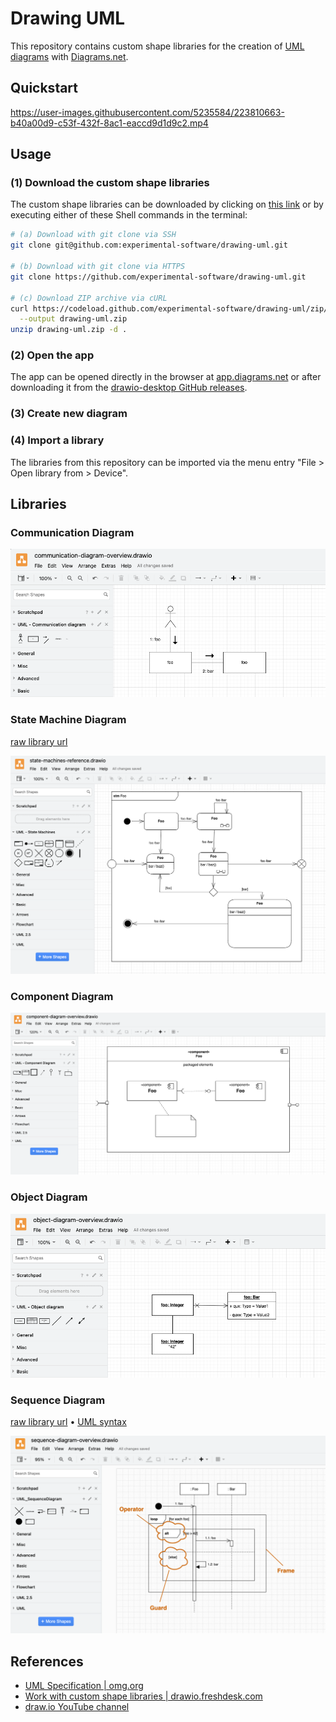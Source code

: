 # Drawing UML

This repository contains custom shape libraries for the creation of [UML diagrams](https://www.uml-diagrams.org) with [Diagrams.net](https://en.wikipedia.org/wiki/Diagrams.net).

## Quickstart

https://user-images.githubusercontent.com/5235584/223810663-b40a00d9-c53f-432f-8ac1-eaccd9d1d9c2.mp4

## Usage

### (1) Download the custom shape libraries

The custom shape libraries can be downloaded by clicking on [this link](https://github.com/experimental-software/drawing-uml/archive/refs/heads/main.zip) or by executing either of these Shell commands in the terminal:

```bash
# (a) Download with git clone via SSH
git clone git@github.com:experimental-software/drawing-uml.git

# (b) Download with git clone via HTTPS
git clone https://github.com/experimental-software/drawing-uml.git

# (c) Download ZIP archive via cURL
curl https://codeload.github.com/experimental-software/drawing-uml/zip/refs/heads/main \
  --output drawing-uml.zip
unzip drawing-uml.zip -d .
```

### (2) Open the app

The app can be opened directly in the browser at [app.diagrams.net](https://app.diagrams.net) or after downloading it from the [drawio-desktop GitHub releases](https://github.com/jgraph/drawio-desktop/releases/latest).

### (3) Create new diagram

### (4) Import a library

The libraries from this repository can be imported via the menu entry "File > Open library from > Device".

## Libraries

### Communication Diagram

![communication diagram overview](./docs/communication-diagram-overview.png)

### State Machine Diagram

[raw library url](https://raw.githubusercontent.com/experimental-software/drawing-uml/main/UML%20-%20State%20Machine%20Diagram.xml)

![state machine diagram overview](./docs/state-machine-diagram-overview.png)

### Component Diagram

![component diagram overview](./docs/component-diagram-overview.png)

### Object Diagram

![object diagram overview](./docs/object-diagram-overview.png)

### Sequence Diagram

[raw library url][sequence-diagram-raw-library-url] • [UML syntax][sequence-diagram-uml-syntax]

[sequence-diagram-raw-library-url]: https://raw.githubusercontent.com/experimental-software/drawing-uml/main/UML_SequenceDiagram.xml
[sequence-diagram-uml-syntax]: https://www.visual-paradigm.com/VPGallery/diagrams/Sequence.html

![Sequence diagram overview](./docs/sequence-diagram-overview.png)

## References

- [UML Specification | omg.org](https://www.omg.org/spec/UML/)
- [Work with custom shape libraries | drawio.freshdesk.com](https://drawio.freshdesk.com/support/solutions/articles/16000067790-work-with-custom-shape-libraries)
- [draw.io YouTube channel](https://www.youtube.com/@drawioapp)
